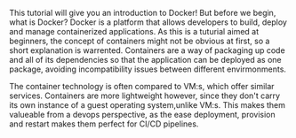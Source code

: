 This tutorial will give you an introduction to Docker! But before we begin, what is Docker? Docker is a platform that allows developers to build, deploy and manage containerized applications. As this is a tuturial aimed at beginners, the concept of containers might not be obvious at first, so a short explanation is warrented. Containers are a way of packaging up code and all of its dependencies so that the application can be deployed as one package, avoiding incompatibility issues between different envirmonments. 

The container technology is often compared to VM:s, which offer similar services. Containers are more lightweight however, since they don't carry its own instance of a guest operating system,unlike VM:s. This makes them valueable from a devops perspective, as the ease deployment, provision and restart makes them perfect for CI/CD pipelines.  